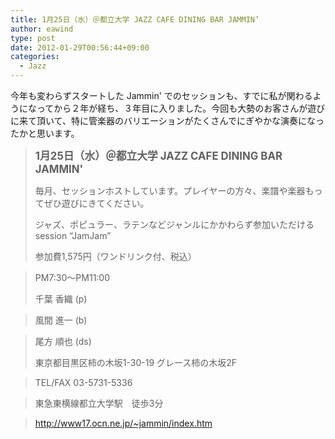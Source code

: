 ```yaml
---
title: 1月25日（水）＠都立大学 JAZZ CAFE DINING BAR JAMMIN’
author: eawind
type: post
date: 2012-01-29T00:56:44+09:00
categories:
  - Jazz
---
```

今年も変わらずスタートした Jammin' でのセッションも、すでに私が関わるようになってから２年が経ち、３年目に入りました。今回も大勢のお客さんが遊びに来て頂いて、特に管楽器のバリエーションがたくさんでにぎやかな演奏になったかと思います。

> **<big>1月25日（水）＠都立大学 JAZZ CAFE DINING BAR JAMMIN'</big>**
>
> 毎月、セッションホストしています。プレイヤーの方々、楽譜や楽器もってぜひ遊びにきてください。
>
> ジャズ、ポピュラー、ラテンなどジャンルにかかわらず参加いただけるsession &#8220;JamJam&#8221;
>
> 参加費1,575円（ワンドリンク付、税込）

> PM7:30〜PM11:00
>
> 千葉 香織 (p)

> 風間 進一 (b)

> 尾方 順也 (ds)
>
> 東京都目黒区柿の木坂1-30-19 グレース柿の木坂2F

> TEL/FAX 03-5731-5336

> 東急東横線都立大学駅　徒歩3分

> http://www17.ocn.ne.jp/~jammin/index.htm

